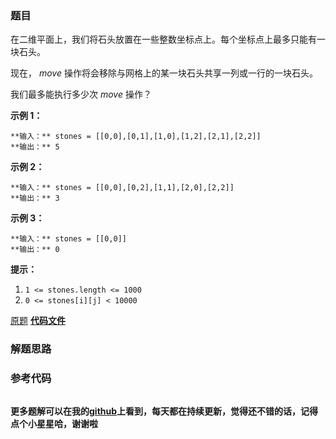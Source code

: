 ### 题目
在二维平面上，我们将石头放置在一些整数坐标点上。每个坐标点上最多只能有一块石头。  
  
现在， _move_ 操作将会移除与网格上的某一块石头共享一列或一行的一块石头。  
  
我们最多能执行多少次 _move_ 操作？



**示例 1：**

    
    
    **输入：** stones = [[0,0],[0,1],[1,0],[1,2],[2,1],[2,2]]
    **输出：** 5
    

**示例 2：**

    
    
    **输入：** stones = [[0,0],[0,2],[1,1],[2,0],[2,2]]
    **输出：** 3
    

**示例 3：**

    
    
    **输入：** stones = [[0,0]]
    **输出：** 0
    



**提示：**

  1. `1 <= stones.length <= 1000`
  2. `0 <= stones[i][j] < 10000`

[原题](https://leetcode-cn.com/problems/most-stones-removed-with-same-row-or-column/)    **[代码文件]()**


### 解题思路




### 参考代码

```go


```




**更多题解可以在我的[github](https://github.com/LZH139/leetcode_Go)上看到，每天都在持续更新，觉得还不错的话，记得点个小星星哈，谢谢啦**
